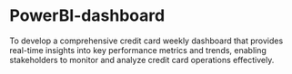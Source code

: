 # PowerBI-dashboard
To develop a comprehensive credit 
card weekly dashboard that 
provides real-time insights into key 
performance metrics and trends, 
enabling stakeholders to monitor 
and analyze credit card operations 
effectively.
